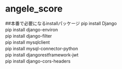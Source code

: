 # angele_score

##本番で必要になるinstallパッケージ
pip install Django　<br>
pip install django-environ　<br>
pip install django-filter　<br>
pip install mysqlclient　<br>
pip install mysql-connector-python　<br>
pip install djangorestframework-jwt　<br>
pip install django-cors-headers　<br>
